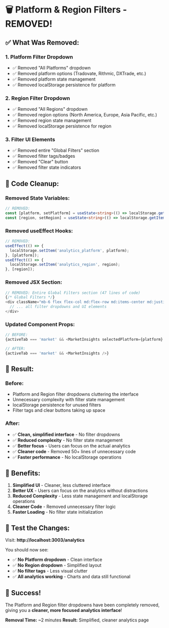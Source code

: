# 🗑️ Platform & Region Filters - REMOVED!

## ✅ **What Was Removed:**

### **1. Platform Filter Dropdown**
- ✅ Removed "All Platforms" dropdown
- ✅ Removed platform options (Tradovate, Rithmic, DXTrade, etc.)
- ✅ Removed platform state management
- ✅ Removed localStorage persistence for platform

### **2. Region Filter Dropdown**
- ✅ Removed "All Regions" dropdown  
- ✅ Removed region options (North America, Europe, Asia Pacific, etc.)
- ✅ Removed region state management
- ✅ Removed localStorage persistence for region

### **3. Filter UI Elements**
- ✅ Removed entire "Global Filters" section
- ✅ Removed filter tags/badges
- ✅ Removed "Clear" button
- ✅ Removed filter state indicators

## 🧹 **Code Cleanup:**

### **Removed State Variables:**
```typescript
// REMOVED:
const [platform, setPlatform] = useState<string>(() => localStorage.getItem('analytics_platform') || 'All Platforms');
const [region, setRegion] = useState<string>(() => localStorage.getItem('analytics_region') || 'All Regions');
```

### **Removed useEffect Hooks:**
```typescript
// REMOVED:
useEffect(() => {
  localStorage.setItem('analytics_platform', platform);
}, [platform]);
useEffect(() => {
  localStorage.setItem('analytics_region', region);
}, [region]);
```

### **Removed JSX Section:**
```typescript
// REMOVED: Entire Global Filters section (47 lines of code)
{/* Global Filters */}
<div className="mb-6 flex flex-col md:flex-row md:items-center md:justify-between gap-3">
  // ... all filter dropdowns and UI elements
</div>
```

### **Updated Component Props:**
```typescript
// BEFORE:
{activeTab === 'market' && <MarketInsights selectedPlatform={platform} selectedRegion={region} />}

// AFTER:
{activeTab === 'market' && <MarketInsights />}
```

## 🎯 **Result:**

### **Before:**
- Platform and Region filter dropdowns cluttering the interface
- Unnecessary complexity with filter state management
- localStorage persistence for unused filters
- Filter tags and clear buttons taking up space

### **After:**
- ✅ **Clean, simplified interface** - No filter dropdowns
- ✅ **Reduced complexity** - No filter state management
- ✅ **Better focus** - Users can focus on the actual analytics
- ✅ **Cleaner code** - Removed 50+ lines of unnecessary code
- ✅ **Faster performance** - No localStorage operations

## 🚀 **Benefits:**

1. **Simplified UI** - Cleaner, less cluttered interface
2. **Better UX** - Users can focus on the analytics without distractions
3. **Reduced Complexity** - Less state management and localStorage operations
4. **Cleaner Code** - Removed unnecessary filter logic
5. **Faster Loading** - No filter state initialization

## 🔗 **Test the Changes:**

Visit: **http://localhost:3003/analytics**

You should now see:
- ✅ **No Platform dropdown** - Clean interface
- ✅ **No Region dropdown** - Simplified layout
- ✅ **No filter tags** - Less visual clutter
- ✅ **All analytics working** - Charts and data still functional

## 🎉 **Success!**

The Platform and Region filter dropdowns have been completely removed, giving you a **cleaner, more focused analytics interface**!

**Removal Time:** ~2 minutes
**Result:** Simplified, cleaner analytics page
